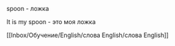 spoon - ложка

It is my spoon - это моя ложка

[[Inbox/Обучение/English/слова English/слова English]]